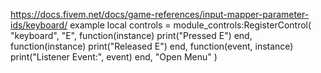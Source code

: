 https://docs.fivem.net/docs/game-references/input-mapper-parameter-ids/keyboard/
example
local controls = module_controls:RegisterControl(
    "keyboard", "E", 
    function(instance) print("Pressed E") end,
    function(instance) print("Released E") end,
    function(event, instance) print("Listener Event:", event) end,
    "Open Menu"
)
